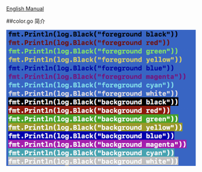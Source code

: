 [English Manual](https://github.com/iteny/hmgo/blob/master/README.md)

##color.go 简介

![image](https://github.com/iteny/hmgo/blob/master/images/color_english.png)